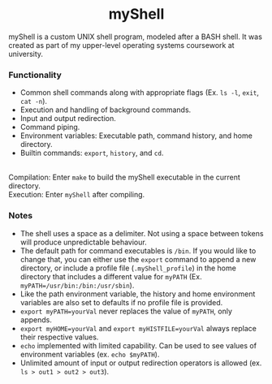 <h1 align="center">myShell</h1>

myShell is a custom UNIX shell program, modeled after a BASH shell. It was created as part of my upper-level operating systems coursework at university.

### Functionality
- Common shell commands along with appropriate flags (Ex. `ls -l`, `exit`, `cat -n`).
- Execution and handling of background commands.
- Input and output redirection.
- Command piping.
- Environment variables: Executable path, command history, and home directory.
- Builtin commands: `export`, `history`, and `cd`.

<br>Compilation: Enter `make` to build the myShell executable in the current directory.
<br>Execution: Enter `myShell` after compiling.

### Notes
- The shell uses a space as a delimiter. Not using a space between tokens will produce unpredictable behaviour.
- The default path for command executables is `/bin`. If you would like to change that, you can either use the `export` command to append a new directory, or include a profile file (`.myShell_profile`) in the home directory that includes a different value for `myPATH` (Ex. `myPATH=/usr/bin:/bin:/usr/sbin`).
- Like the path environment variable, the history and home environment variables are also set to defaults if no profile file is provided.
- `export myPATH=yourVal` never replaces the value of `myPATH`, only appends.
- `export myHOME=yourVal` and `export myHISTFILE=yourVal` always replace their respective values.
- `echo` implemented with limited capability. Can be used to see values of environment variables (ex. `echo $myPATH`).   
- Unlimited amount of input or output redirection operators is allowed (ex. `ls > out1 > out2 > out3`).
